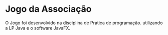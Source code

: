 # Jogo da Associação
O Jogo foi desenvolvido na disciplina de Pratica de programação.
utilizando a LP Java e o software JavaFX.
